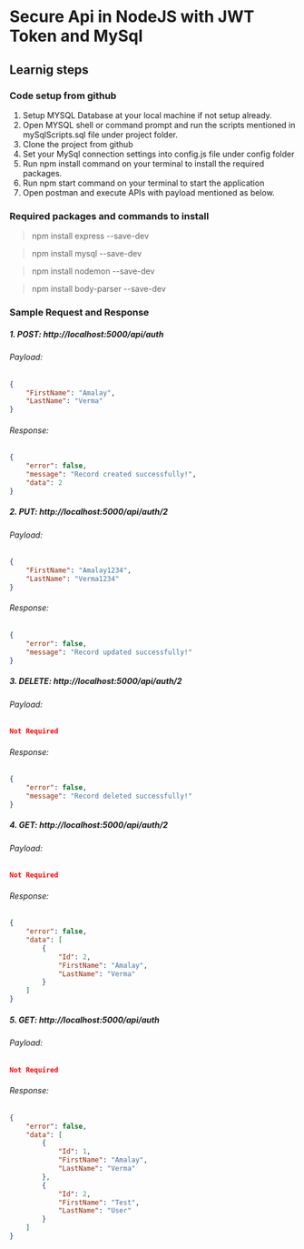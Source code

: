 # Secure Api in NodeJS with JWT Token and MySql

## Learnig steps


### Code setup from github

1. Setup MYSQL Database at your local machine if not setup already.
2. Open MYSQL shell or command prompt and run the scripts mentioned in mySqlScripts.sql file under project folder.
3. Clone the project from github
4. Set your MySql connection settings into config.js file under config folder
5. Run npm install command on your terminal to install the required packages.
6. Run npm start command on your terminal to start the application
7. Open postman and execute APIs with payload mentioned as below. 


### Required packages and commands to install
> npm install express --save-dev

> npm install mysql --save-dev

> npm install nodemon --save-dev

> npm install body-parser --save-dev

### Sample Request and Response
##### 1. POST: http://localhost:5000/api/auth
###### Payload:
```json
{    
    "FirstName": "Amalay",
    "LastName": "Verma"    
}
```

###### Response:
```json
{
    "error": false,
    "message": "Record created successfully!",
    "data": 2
}
```

##### 2. PUT: http://localhost:5000/api/auth/2
###### Payload:
```json
{    
    "FirstName": "Amalay1234",
    "LastName": "Verma1234"    
}
```

###### Response:
```json
{
    "error": false,
    "message": "Record updated successfully!"
}
```

##### 3. DELETE: http://localhost:5000/api/auth/2
###### Payload:
```json
Not Required
```

###### Response:
```json
{
    "error": false,
    "message": "Record deleted successfully!"
}
```

##### 4. GET: http://localhost:5000/api/auth/2
###### Payload:
```json
Not Required
```

###### Response:
```json
{
    "error": false,
    "data": [
        {
            "Id": 2,
            "FirstName": "Amalay",
            "LastName": "Verma"
        }
    ]
}
```

##### 5. GET: http://localhost:5000/api/auth
###### Payload:
```json
Not Required
```

###### Response:
```json
{
    "error": false,
    "data": [
        {
            "Id": 1,
            "FirstName": "Amalay",
            "LastName": "Verma"
        },
        {
            "Id": 2,
            "FirstName": "Test",
            "LastName": "User"
        }
    ]
}
```
